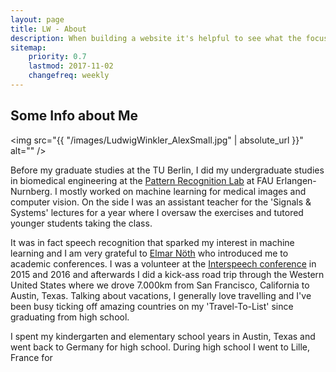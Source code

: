 ```yaml
---
layout: page
title: LW - About
description: When building a website it's helpful to see what the focus of your site is. This page is an example of how to show a website's focus.
sitemap:
    priority: 0.7
    lastmod: 2017-11-02
    changefreq: weekly
---
```

## Some Info about Me

<span class="image left"><img src="{{ "/images/LudwigWinkler_AlexSmall.jpg" | absolute_url }}" alt="" /></span>

Before my graduate studies at the TU Berlin, I did my undergraduate studies in biomedical engineering at the [Pattern Recognition Lab](https://www5.cs.fau.de) at FAU Erlangen-Nurnberg.
I mostly worked on machine learning for medical images and computer vision.
On the side I was an assistant teacher for the 'Signals & Systems' lectures for a year where I oversaw the exercises and tutored younger students taking the class.

It was in fact speech recognition that sparked my interest in machine learning and I am very grateful to [Elmar Nöth](https://www5.cs.fau.de/our-team/noeth-elmar) who introduced me to academic conferences.
I was a volunteer at the [Interspeech conference](http://www.interspeech2016.org) in 2015 and 2016 and afterwards I did a kick-ass road trip through the Western United States where we drove 7.000km from San Francisco, California to Austin, Texas.
Talking about vacations, I generally love travelling and I've been busy ticking off amazing countries on my 'Travel-To-List' since graduating from high school.

I spent my kindergarten and elementary school years in Austin, Texas and went back to Germany for high school.
During high school I went to Lille, France for

